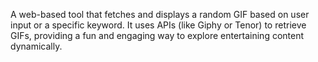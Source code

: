 A web-based tool that fetches and displays a random GIF based on user input or a specific keyword. It uses APIs (like Giphy or Tenor) to retrieve GIFs, providing a fun and engaging way to explore entertaining content dynamically.
